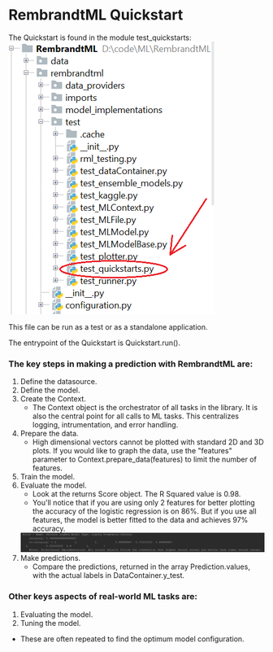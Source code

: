 # RembrandtML Quickstart

The Quickstart is found in the module test_quickstarts:
<img src="https://raw.githubusercontent.com/TheTimKiely/RembrandtML/master/images/QuickstartsModule.PNG" style="height: 100" />

This file can be run as a test or as a standalone application.

The entrypoint of the Quickstart is Quickstart.run().

### The key steps in making a prediction with RembrandtML are:
1. Define the datasource.
2. Define the model.
3. Create the Context.
    * The Context object is the orchestrator of all tasks in the library.  It is also the central point for all calls to ML tasks.  This centralizes logging, intrumentation, and error handling.
4. Prepare the data.
    * High dimensional vectors cannot be plotted with standard 2D and 3D plots.  If you would like to graph the data, use the "features" parameter to Context.prepare_data(features) to limit the number of features.
5. Train the model.
6. Evaluate the model.
    * Look at the returns Score object.  The R Squared value is 0.98.
    * You'll notice that if you are using only 2 features for better plotting the accuracy of the logistic regression is on 86%.  But if you use all features, the model is better fitted to the data and achieves 97% accuracy.
    <img src="https://raw.githubusercontent.com/TheTimKiely/RembrandtML/master/images/LogRegAccuracy.PNG" style="height: 100" />
7. Make predictions.
    * Compare the predictions, returned in the array Prediction.values, with the actual labels in DataContainer.y_test.

### Other keys aspects of real-world ML tasks are:
1. Evaluating the model.
2. Tuning the model.
* These are often repeated to find the optimum model configuration.
